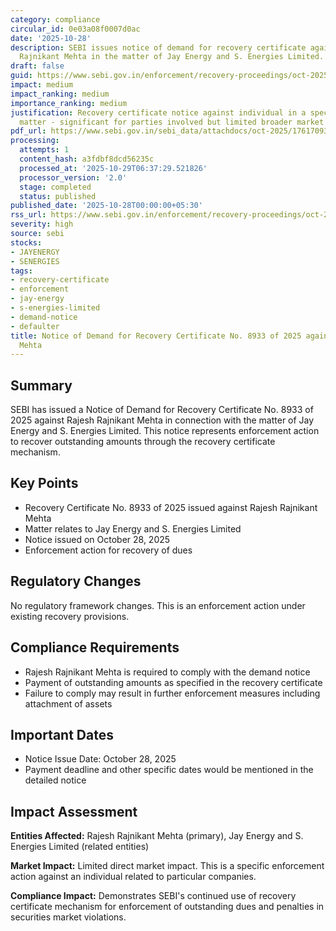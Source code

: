 ```yaml
---
category: compliance
circular_id: 0e03a08f0007d0ac
date: '2025-10-28'
description: SEBI issues notice of demand for recovery certificate against Rajesh
  Rajnikant Mehta in the matter of Jay Energy and S. Energies Limited.
draft: false
guid: https://www.sebi.gov.in/enforcement/recovery-proceedings/oct-2025/notice-of-demand-for-recovery-certificate-no-8933-of-2025-against-rajesh-rajnikant-mehta-in-the-matter-of-jay-energy-and-s-energies-limited-_97499.html
impact: medium
impact_ranking: medium
importance_ranking: medium
justification: Recovery certificate notice against individual in a specific securities
  matter - significant for parties involved but limited broader market impact
pdf_url: https://www.sebi.gov.in/sebi_data/attachdocs/oct-2025/1761709373547.pdf
processing:
  attempts: 1
  content_hash: a3fdbf8dcd56235c
  processed_at: '2025-10-29T06:37:29.521826'
  processor_version: '2.0'
  stage: completed
  status: published
published_date: '2025-10-28T00:00:00+05:30'
rss_url: https://www.sebi.gov.in/enforcement/recovery-proceedings/oct-2025/notice-of-demand-for-recovery-certificate-no-8933-of-2025-against-rajesh-rajnikant-mehta-in-the-matter-of-jay-energy-and-s-energies-limited-_97499.html
severity: high
source: sebi
stocks:
- JAYENERGY
- SENERGIES
tags:
- recovery-certificate
- enforcement
- jay-energy
- s-energies-limited
- demand-notice
- defaulter
title: Notice of Demand for Recovery Certificate No. 8933 of 2025 against Rajesh Rajnikant
  Mehta
---
```


## Summary

SEBI has issued a Notice of Demand for Recovery Certificate No. 8933 of 2025 against Rajesh Rajnikant Mehta in connection with the matter of Jay Energy and S. Energies Limited. This notice represents enforcement action to recover outstanding amounts through the recovery certificate mechanism.

## Key Points

- Recovery Certificate No. 8933 of 2025 issued against Rajesh Rajnikant Mehta
- Matter relates to Jay Energy and S. Energies Limited
- Notice issued on October 28, 2025
- Enforcement action for recovery of dues

## Regulatory Changes

No regulatory framework changes. This is an enforcement action under existing recovery provisions.

## Compliance Requirements

- Rajesh Rajnikant Mehta is required to comply with the demand notice
- Payment of outstanding amounts as specified in the recovery certificate
- Failure to comply may result in further enforcement measures including attachment of assets

## Important Dates

- Notice Issue Date: October 28, 2025
- Payment deadline and other specific dates would be mentioned in the detailed notice

## Impact Assessment

**Entities Affected:** Rajesh Rajnikant Mehta (primary), Jay Energy and S. Energies Limited (related entities)

**Market Impact:** Limited direct market impact. This is a specific enforcement action against an individual related to particular companies.

**Compliance Impact:** Demonstrates SEBI's continued use of recovery certificate mechanism for enforcement of outstanding dues and penalties in securities market violations.